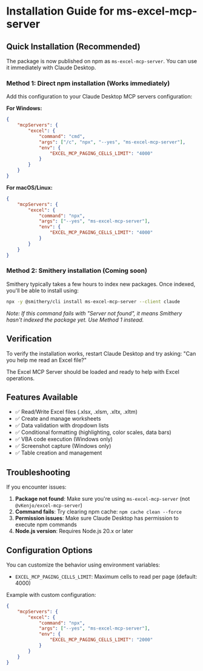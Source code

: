 # Installation Guide for ms-excel-mcp-server

## Quick Installation (Recommended)

The package is now published on npm as `ms-excel-mcp-server`. You can use it immediately with Claude Desktop.

### Method 1: Direct npm installation (Works immediately)

Add this configuration to your Claude Desktop MCP servers configuration:

**For Windows:**
```json
{
    "mcpServers": {
        "excel": {
            "command": "cmd",
            "args": ["/c", "npx", "--yes", "ms-excel-mcp-server"],
            "env": {
                "EXCEL_MCP_PAGING_CELLS_LIMIT": "4000"
            }
        }
    }
}
```

**For macOS/Linux:**
```json
{
    "mcpServers": {
        "excel": {
            "command": "npx",
            "args": ["--yes", "ms-excel-mcp-server"],
            "env": {
                "EXCEL_MCP_PAGING_CELLS_LIMIT": "4000"
            }
        }
    }
}
```

### Method 2: Smithery installation (Coming soon)

Smithery typically takes a few hours to index new packages. Once indexed, you'll be able to install using:

```bash
npx -y @smithery/cli install ms-excel-mcp-server --client claude
```

*Note: If this command fails with "Server not found", it means Smithery hasn't indexed the package yet. Use Method 1 instead.*

## Verification

To verify the installation works, restart Claude Desktop and try asking:
"Can you help me read an Excel file?"

The Excel MCP Server should be loaded and ready to help with Excel operations.

## Features Available

- ✅ Read/Write Excel files (.xlsx, .xlsm, .xltx, .xltm)
- ✅ Create and manage worksheets
- ✅ Data validation with dropdown lists
- ✅ Conditional formatting (highlighting, color scales, data bars)
- ✅ VBA code execution (Windows only)
- ✅ Screenshot capture (Windows only)
- ✅ Table creation and management

## Troubleshooting

If you encounter issues:

1. **Package not found**: Make sure you're using `ms-excel-mcp-server` (not `@vKenjo/excel-mcp-server`)
2. **Command fails**: Try clearing npm cache: `npm cache clean --force`
3. **Permission issues**: Make sure Claude Desktop has permission to execute npm commands
4. **Node.js version**: Requires Node.js 20.x or later

## Configuration Options

You can customize the behavior using environment variables:

- `EXCEL_MCP_PAGING_CELLS_LIMIT`: Maximum cells to read per page (default: 4000)

Example with custom configuration:
```json
{
    "mcpServers": {
        "excel": {
            "command": "npx",
            "args": ["--yes", "ms-excel-mcp-server"],
            "env": {
                "EXCEL_MCP_PAGING_CELLS_LIMIT": "2000"
            }
        }
    }
}
```
